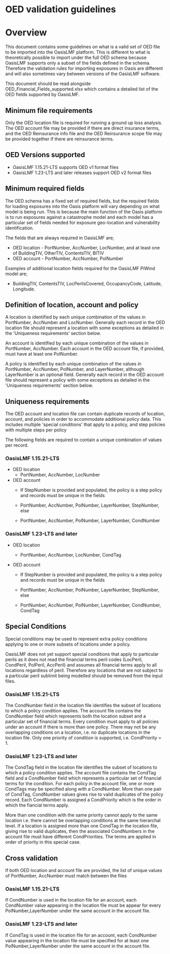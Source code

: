 OED validation guidelines
=======================

# Overview 
This document contains some guidelines on what is a valid set of OED file to be imported into the OasisLMF platform. This is different to what is theoretically possible to import under the full OED schema because OasisLMF supports only a subset of the fields defined in the schema. Therefore the validation rules for importing exposures in Oasis are different and will also sometimes vary between versions of the OasisLMF software.

This document should be read alongside OED_Financial_Fields_supported.xlsx which contains a detailed list of the OED fields supported by OasisLMF.

## Minimum file requirements
Only the OED location file is required for running a ground up loss analysis.  The OED account file may be provided if there are direct insurance terms, and the OED Reinsurance info file and the OED Reinsurance scope file may be provided together if there are reinsurance terms. 

## OED Versions supported
* OasisLMF 1.15.21-LTS supports OED v1 format files
* OasisLMF 1.23-LTS and later releases support OED v2 format files

## Minimum required fields
The OED schema has a fixed set of required fields, but the required fields for loading exposures into the Oasis platform will vary depending on what model is being run.  This is because the main function of the Oasis platform is to run exposures against a catastrophe model and each model has a particular set of fields needed for exposure geo-location and vulnerability identification.

The fields that are always required in OasisLMF are;
* OED location - PortNumber, AccNumber, LocNumber, and at least one of BuildingTIV, OtherTIV, ContentsTIV, BITIV
* OED account - PortNumber, AccNumber, PolNumber

Examples of additional location fields required for the OasisLMF PiWind model are;

* BuildingTIV, ContentsTIV, LocPerilsCovered, OccupancyCode, Latitude, Longitude.

## Definition of location, account and policy
A location is identified by each unique combination of the values in PortNumber, AccNumber and LocNumber. Generally each record in the OED location file should represent a location with some exceptions as detailed in the 'Uniqueness requirements' section below.

An account is identified by each unique combination of the values in PortNumber, AccNumber. Each account in the OED account file, if provided, must have at least one PolNumber. 

A policy is identified by each unique combination of the values in PortNumber, AccNumber, PolNumber, and LayerNumber, although LayerNumber is an optional field.  Generally each record in the OED account file should represent a policy with some exceptions as detailed in the 'Uniqueness requirements' section below.

## Uniqueness requirements 

The OED account and location file can contain duplicate records of location, account, and policies in order to accommodate additional policy data.  This includes multiple 'special conditions' that apply to a policy, and step policies with multiple steps per policy

The following fields are required to contain a unique combination of values per record.

### OasisLMF 1.15.21-LTS
* OED location
  * PortNumber, AccNumber, LocNumber
* OED account
  * If StepNumber is provided and populated, the policy is a step policy and records must be unique in the fields
  * PortNumber, AccNumber, PolNumber, LayerNumber, StepNumber, else 

  * PortNumber, AccNumber, PolNumber, LayerNumber, CondNumber

### OasisLMF 1.23-LTS and later
* OED location
  * PortNumber, AccNumber, LocNumber, CondTag

* OED account
  * If StepNumber is provided and populated, the policy is a step policy and records must be unique in the fields
  * PortNumber, AccNumber, PolNumber, LayerNumber, StepNumber, else 

  * PortNumber, AccNumber, PolNumber, LayerNumber, CondNumber, CondTag

## Special Conditions
Special conditions may be used to represent extra policy conditions applying to one or more subsets of locations under a policy.

OasisLMF does not yet support special conditions that apply to particular perils as it does not read the financial terms peril codes (LocPeril, CondPeril, PolPeril, AccPeril) and assumes all financial terms apply to all locations regardless of peril. Therefore any locations that are not subject to a particular peril sublimit being modelled should be removed from the input files.

### OasisLMF 1.15.21-LTS

The CondNumber field in the location file identifies the subset of locations to which a policy condition applies. The account file contains the CondNumber field which represents both the location subset and a particular set of financial terms. Every condition must apply to all policies under an account if there is more than one policy. There may not be any overlapping conditions on a location, i.e. no duplicate locations in the location file. Only one priority of condition is supported, i.e. CondPriority = 1.

### OasisLMF 1.23-LTS and later
The CondTag field in the location file identifies the subset of locations to which a policy condition applies. The account file contains the CondTag field and a CondNumber field which represents a particular set of financial terms for the condition. For each policy in the account file, one or more CondTags may be specified along with a CondNumber. More than one pair of CondTag, CondNumber values gives rise to valid duplicates of the policy record. Each CondNumber is assigned a CondPriority which is the order in which the fiancial terms apply.

More than one condition with the same priority cannot apply to the same location i.e. there cannot be overlapping conditions at the same hierarchal level. If a location is assigned more than one CondTag in the location file, giving rise to valid duplicates, then the associated CondNumbers in the account file must have different CondPriorities. The terms are applied in order of priority in this special case.

## Cross validation
If both OED location and account file are provided, the list of unique values of PortNumber, AccNumber must match between the files

### OasisLMF 1.15.21-LTS
If CondNumber is used in the location file for an account, each CondNumber value appearing in the location file must be appear for every PolNumber,LayerNumber under the same account in the account file.

### OasisLMF 1.23-LTS and later
If CondTag is used in the location file for an account, each CondNumber value appearing in the location file must be specified for at least one PolNumber,LayerNumber under the same account in the account file.
